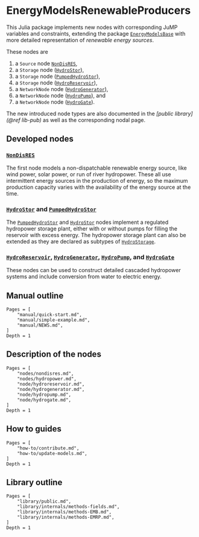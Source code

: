 # EnergyModelsRenewableProducers

This Julia package implements new nodes with corresponding JuMP variables and constraints, extending the package [`EnergyModelsBase`](https://energymodelsx.github.io/EnergyModelsBase.jl/) with more detailed representation of *renewable energy sources*.

These nodes are

1. a `Source` node [`NonDisRES`](@ref),
2. a `Storage` node ([`HydroStor`](@ref)),
3. a `Storage` node ([`PumpedHydroStor`](@ref)),
4. a `Storage` node ([`HydroReservoir`](@ref)),
5. a `NetworkNode` node ([`HydroGenerator`](@ref)),
6. a `NetworkNode` node ([`HydroPump`](@ref)), and
7. a `NetworkNode` node ([`HydroGate`](@ref)).

The new introduced node types are also documented in the *[public library](@ref lib-pub)* as well as the corresponding nodal page.

## Developed nodes

### [`NonDisRES`](@ref)

The first node models a non-dispatchable renewable energy source, like wind power, solar power, or run of river hydropower.
These all use intermittent energy sources in the production of energy, so the maximum production capacity varies with the availability of the energy source at the time.

### [`HydroStor`](@ref) and [`PumpedHydroStor`](@ref)

The [`PumpedHydroStor`](@ref) and [`HydroStor`](@ref) nodes implement a regulated hydropower storage plant, either with or without pumps for filling the reservoir with excess energy.
The hydropower storage plant can also be extended as they are declared as subtypes of [`HydroStorage`](@ref). 

### [`HydroReservoir`](@ref), [`HydroGenerator`](@ref), [`HydroPump`](@ref), and [`HydroGate`](@ref)

These nodes can be used to construct detailed cascaded hydropower systems and include conversion from water to electric energy. 

## Manual outline

```@contents
Pages = [
    "manual/quick-start.md",
    "manual/simple-example.md",
    "manual/NEWS.md",
]
Depth = 1
```

## Description of the nodes

```@contents
Pages = [
    "nodes/nondisres.md",
    "nodes/hydropower.md",
    "node/hydroreservoir.md",
    "node/hydrogenerator.md",
    "node/hydropump.md",
    "node/hydrogate.md",
]
Depth = 1
```

## How to guides

```@contents
Pages = [
    "how-to/contribute.md",
    "how-to/update-models.md",
]
Depth = 1
```

## Library outline

```@contents
Pages = [
    "library/public.md",
    "library/internals/methods-fields.md",
    "library/internals/methods-EMB.md",
    "library/internals/methods-EMRP.md",
]
Depth = 1
```
